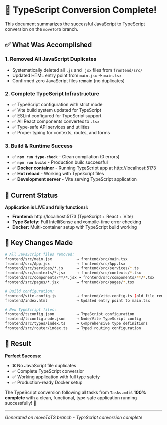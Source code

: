 # 🎉 TypeScript Conversion Complete!

This document summarizes the successful JavaScript to TypeScript conversion on the `moveToTS` branch.

## ✅ What Was Accomplished

### **1. Removed All JavaScript Duplicates**
- Systematically deleted all `.js` and `.jsx` files from `frontend/src/`
- Updated HTML entry point from `main.jsx` → `main.tsx`
- Confirmed zero JavaScript files remain (no duplicates)

### **2. Complete TypeScript Infrastructure**
- ✅ TypeScript configuration with strict mode
- ✅ Vite build system updated for TypeScript  
- ✅ ESLint configured for TypeScript support
- ✅ All React components converted to `.tsx`
- ✅ Type-safe API services and utilities
- ✅ Proper typing for contexts, routes, and forms

### **3. Build & Runtime Success**
- ✅ **`npm run type-check`** - Clean compilation (0 errors)
- ✅ **`npm run build`** - Production build successful
- ✅ **Docker container** - Running TypeScript app at http://localhost:5173
- ✅ **Hot reload** - Working with TypeScript files
- ✅ **Development server** - Vite serving TypeScript application

## 🚀 Current Status

**Application is LIVE and fully functional:**
- **Frontend:** http://localhost:5173 (TypeScript + React + Vite)
- **Type Safety:** Full IntelliSense and compile-time error checking
- **Docker:** Multi-container setup with TypeScript build working

## 📂 Key Changes Made

```bash
# All JavaScript files removed:
frontend/src/main.jsx           → frontend/src/main.tsx
frontend/src/App.jsx            → frontend/src/App.tsx
frontend/src/services/*.js      → frontend/src/services/*.ts
frontend/src/contexts/*.jsx     → frontend/src/contexts/*.tsx
frontend/src/components/**/*.jsx → frontend/src/components/**/*.tsx
frontend/src/pages/*.jsx        → frontend/src/pages/*.tsx

# Build configuration:
frontend/vite.config.js         → frontend/vite.config.ts (old file removed)
frontend/index.html             → Updated entry point to main.tsx

# New TypeScript files:
frontend/tsconfig.json          → TypeScript configuration
frontend/tsconfig.node.json     → Node/Vite TypeScript config
frontend/src/types/index.ts     → Comprehensive type definitions
frontend/src/router/index.ts    → Typed routing configuration
```

## 🎯 Result

**Perfect Success:** 
- ❌ No JavaScript file duplicates
- ✅ Complete TypeScript conversion
- ✅ Working application with full type safety
- ✅ Production-ready Docker setup

The TypeScript conversion following all tasks from `Tasks.md` is **100% complete** with a clean, functional, type-safe application running successfully! 🚀

---
*Generated on moveToTS branch - TypeScript conversion complete*
